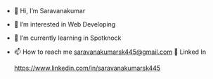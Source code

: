 - 👋 Hi, I’m Saravanakumar
- 👀 I’m interested in Web Developing 
- 🌱 I’m currently learning in Spotknock 
- 📫 How to reach me
     saravanakumarsk445@gmail.com
🔗 Linked In
     
     https://www.linkedin.com/in/saravanakumarsk445
